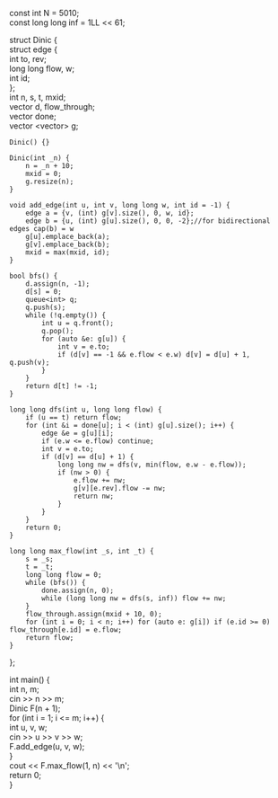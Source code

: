 const int N = 5010;  
const long long inf = 1LL << 61;  
  
struct Dinic {  
    struct edge {  
        int to, rev;  
        long long flow, w;  
        int id;  
    };  
    int n, s, t, mxid;  
    vector<int> d, flow_through;  
    vector<int> done;  
    vector <vector<edge>> g;  
  
    Dinic() {}  
  
    Dinic(int _n) {  
        n = _n + 10;  
        mxid = 0;  
        g.resize(n);  
    }  
  
    void add_edge(int u, int v, long long w, int id = -1) {  
        edge a = {v, (int) g[v].size(), 0, w, id};  
        edge b = {u, (int) g[u].size(), 0, 0, -2};//for bidirectional edges cap(b) = w  
        g[u].emplace_back(a);  
        g[v].emplace_back(b);  
        mxid = max(mxid, id);  
    }  
  
    bool bfs() {  
        d.assign(n, -1);  
        d[s] = 0;  
        queue<int> q;  
        q.push(s);  
        while (!q.empty()) {  
            int u = q.front();  
            q.pop();  
            for (auto &e: g[u]) {  
                int v = e.to;  
                if (d[v] == -1 && e.flow < e.w) d[v] = d[u] + 1, q.push(v);  
            }  
        }  
        return d[t] != -1;  
    }  
  
    long long dfs(int u, long long flow) {  
        if (u == t) return flow;  
        for (int &i = done[u]; i < (int) g[u].size(); i++) {  
            edge &e = g[u][i];  
            if (e.w <= e.flow) continue;  
            int v = e.to;  
            if (d[v] == d[u] + 1) {  
                long long nw = dfs(v, min(flow, e.w - e.flow));  
                if (nw > 0) {  
                    e.flow += nw;  
                    g[v][e.rev].flow -= nw;  
                    return nw;  
                }  
            }  
        }  
        return 0;  
    }  
  
    long long max_flow(int _s, int _t) {  
        s = _s;  
        t = _t;  
        long long flow = 0;  
        while (bfs()) {  
            done.assign(n, 0);  
            while (long long nw = dfs(s, inf)) flow += nw;  
        }  
        flow_through.assign(mxid + 10, 0);  
        for (int i = 0; i < n; i++) for (auto e: g[i]) if (e.id >= 0) flow_through[e.id] = e.flow;  
        return flow;  
    }  
};  
  
int main() {  
    int n, m;  
    cin >> n >> m;  
    Dinic F(n + 1);  
    for (int i = 1; i <= m; i++) {  
        int u, v, w;  
        cin >> u >> v >> w;  
        F.add_edge(u, v, w);  
    }  
    cout << F.max_flow(1, n) << '\n';  
    return 0;  
}